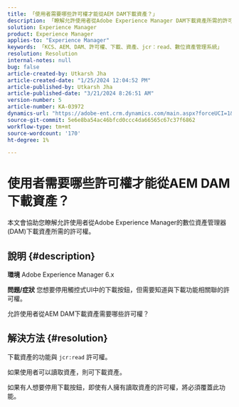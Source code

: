 ```yaml
---
title: 「使用者需要哪些許可權才能從AEM DAM下載資產？」
description: 「瞭解允許使用者從Adobe Experience Manager DAM下載資產所需的許可權。」
solution: Experience Manager
product: Experience Manager
applies-to: "Experience Manager"
keywords: 「KCS、AEM、DAM、許可權、下載、資產、jcr：read、數位資產管理系統」
resolution: Resolution
internal-notes: null
bug: false
article-created-by: Utkarsh Jha
article-created-date: "1/25/2024 12:04:52 PM"
article-published-by: Utkarsh Jha
article-published-date: "3/21/2024 8:26:51 AM"
version-number: 5
article-number: KA-03972
dynamics-url: "https://adobe-ent.crm.dynamics.com/main.aspx?forceUCI=1&pagetype=entityrecord&etn=knowledgearticle&id=ecedb8ef-79bb-ee11-a569-6045bd0065b6"
source-git-commit: 5e6e8ba54ac46bfcd0ccc4da66565c67c37f6862
workflow-type: tm+mt
source-wordcount: '170'
ht-degree: 1%

---
```


# 使用者需要哪些許可權才能從AEM DAM下載資產？


本文會協助您瞭解允許使用者從Adobe Experience Manager的數位資產管理器(DAM)下載資產所需的許可權。

## 說明 {#description}


<b>環境</b>
Adobe Experience Manager 6.x

<b>問題/症狀</b>
您想要停用觸控式UI中的下載按鈕，但需要知道與下載功能相關聯的許可權。

允許使用者從AEM DAM下載資產需要哪些許可權？


## 解決方法 {#resolution}


下載資產的功能與 `jcr:read` 許可權。

如果使用者可以讀取資產，則可下載資產。

如果有人想要停用下載按鈕，即使有人擁有讀取資產的許可權，將必須覆蓋此功能。
